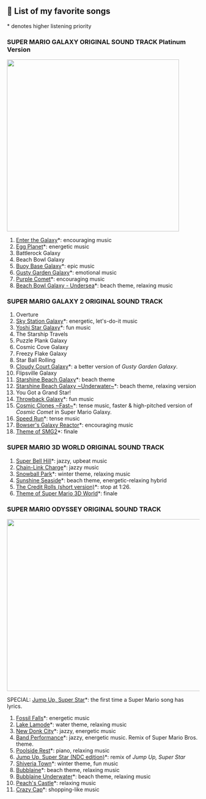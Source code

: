 ## 🎵 List of my favorite songs

<!--
**auranticus/auranticus** is a ✨ _special_ ✨ repository because its `README.md` (this file) appears on your GitHub profile.
-->

\* denotes higher listening priority
 
### SUPER MARIO GALAXY ORIGINAL SOUND TRACK Platinum Version
<img src="https://i.imgur.com/j8O56Qd.jpg" width="450" height="450"/>

1. [Enter the Galaxy](https://www.youtube.com/watch?v=dBhlbDxWJv8)*: encouraging music
2. [Egg Planet](https://www.youtube.com/watch?v=uvXQhEB2bYk)*: energetic music
3. Battlerock Galaxy
4. Beach Bowl Galaxy
5. [Buoy Base Galaxy](https://www.youtube.com/watch?v=60cGIJMCglA)*: epic music
6. [Gusty Garden Galaxy](https://www.youtube.com/watch?v=QWhhMxrX-Us)\*: emotional music
7. [Purple Comet](https://www.youtube.com/watch?v=BS6XHKJQc3U)\*: encouraging music
8. [Beach Bowl Galaxy - Undersea](https://www.youtube.com/watch?v=sqAhTUOwEN0)*: beach theme, relaxing music
 
### SUPER MARIO GALAXY 2 ORIGINAL SOUND TRACK
1. Overture
2. [Sky Station Galaxy](https://www.youtube.com/watch?v=WTht2pC-9AA)*: energetic, let's-do-it music
3. [Yoshi Star Galaxy](https://www.youtube.com/watch?v=dJSrra_RrnE)*: fun music
4. The Starship Travels
5. Puzzle Plank Galaxy
6. Cosmic Cove Galaxy
7. Freezy Flake Galaxy
8. Star Ball Rolling
9. [Cloudy Court Galaxy](https://www.youtube.com/watch?v=C6d4lxw9FYM)*: a better version of *Gusty Garden Galaxy*.
10. Flipsville Galaxy
11. [Starshine Beach Galaxy](https://www.youtube.com/watch?v=YFeCJyXmUSA)*: beach theme
12. [Starshine Beach Galaxy \~Underwater\~](https://www.youtube.com/watch?v=0407ob6VtJo)*: beach theme, relaxing version
13. You Got a Grand Star!
14. [Throwback Galaxy](https://www.youtube.com/watch?v=fVt61oE5BfE)*: fun music
15. [Cosmic Clones \~Fast\~](https://www.youtube.com/watch?v=fiPYVJ_KC0o)*: tense music, faster & high-pitched version of *Cosmic Comet* in Super Mario Galaxy.
16. [Speed Run](https://www.youtube.com/watch?v=MMMyAX-wesA)*: tense music
17. [Bowser's Galaxy Reactor](https://www.youtube.com/watch?v=EsyjY9lDVk8)*: encouraging music
18. [Theme of SMG2](https://www.youtube.com/watch?v=xsyPHkeyz6o)*: finale
 
### SUPER MARIO 3D WORLD ORIGINAL SOUND TRACK
1. [Super Bell Hill](https://www.youtube.com/watch?v=wFxzHKx1BYQ)*: jazzy, upbeat music
2. [Chain-Link Charge](https://www.youtube.com/watch?v=pkizz-EzmPA)*: jazzy music
3. [Snowball Park](https://www.youtube.com/watch?v=8wR6cHwoZtM)*: winter theme, relaxing music
4. [Sunshine Seaside](https://www.youtube.com/watch?v=9k-XrIGobsA)*: beach theme, energetic-relaxing hybrid
5. [The Credit Rolls (short version)](https://www.youtube.com/watch?v=OPAQA_P_RQY&t=1)*: stop at 1:26.
6. [Theme of Super Mario 3D World](https://www.youtube.com/watch?v=w1WQCjhj0nw)*: finale
 
### SUPER MARIO ODYSSEY ORIGINAL SOUND TRACK
<img src="https://i.imgur.com/VDAKSAT.jpg" width="531" height="450"/>

SPECIAL: [Jump Up, Super Star](https://www.youtube.com/watch?v=SspiHZdHefg)*: the first time a Super Mario song has lyrics.
1. [Fossil Falls](https://www.youtube.com/watch?v=UP92BOlrfoU)*: energetic music
2. [Lake Lamode](https://www.youtube.com/watch?v=QUoFtd55Pag)*: water theme, relaxing music
3. [New Donk City](https://www.youtube.com/watch?v=RytKaaKPCrE)*: jazzy, energetic music
4. [Band Performance](https://www.youtube.com/watch?v=rOw2DNpNoCo)*: jazzy, energetic music. Remix of Super Mario Bros. theme.
5. [Poolside Rest](https://www.youtube.com/watch?v=vu1CwpqEt8c)*: piano, relaxing music
6. [Jump Up, Super Star (NDC edition)](https://www.youtube.com/watch?v=Jg5JRoy8xbM)*: remix of *Jump Up, Super Star*
7. [Shiveria Town](https://www.youtube.com/watch?v=rtDg6wvRptc)*: winter theme, fun music
8. [Bubblaine](https://www.youtube.com/watch?v=wnRWUzSCMCY)*: beach theme, relaxing music
9. [Bubblaine Underwater](https://www.youtube.com/watch?v=NEAePkmUoOE)*: beach theme, relaxing music
10. [Peach's Castle](https://www.youtube.com/watch?v=Jl-LLcd23eY)*: relaxing music
11. [Crazy Cap](https://www.youtube.com/watch?v=LtWHcvF3H64)*: shopping-like music
